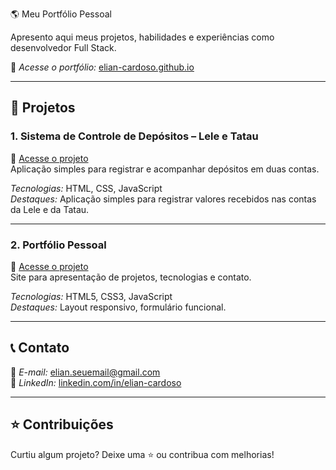  🌎 Meu Portfólio Pessoal

Apresento aqui meus projetos, habilidades e experiências como desenvolvedor Full Stack.

🔗 *Acesse o portfólio:* [elian-cardoso.github.io](https://elian-cardoso.github.io)

---

## 📌 Projetos

### 1. Sistema de Controle de Depósitos – Lele e Tatau  
🔗 [Acesse o projeto](https://elian-cardoso.github.io/Elian.github.io/)  
Aplicação simples para registrar e acompanhar depósitos em duas contas.

*Tecnologias:* HTML, CSS, JavaScript  
*Destaques:* Aplicação simples para registrar valores recebidos nas contas da Lele e da Tatau.

---

### 2. Portfólio Pessoal  
🔗 [Acesse o projeto](https://elian-cardoso.github.io)  
Site para apresentação de projetos, tecnologias e contato.

*Tecnologias:* HTML5, CSS3, JavaScript  
*Destaques:* Layout responsivo, formulário funcional.

---

## 📞 Contato

📧 *E-mail:* elian.seuemail@gmail.com  
🔗 *LinkedIn:* [linkedin.com/in/elian-cardoso](https://linkedin.com/in/elian-cardoso)

---

## ⭐ Contribuições

Curtiu algum projeto? Deixe uma ⭐ ou contribua com melhorias!
